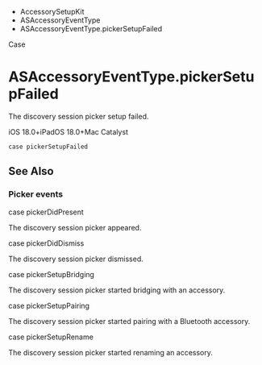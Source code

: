 

- AccessorySetupKit
- ASAccessoryEventType
-  ASAccessoryEventType.pickerSetupFailed 

Case

# ASAccessoryEventType.pickerSetupFailed

The discovery session picker setup failed.

iOS 18.0+iPadOS 18.0+Mac Catalyst

``` source
case pickerSetupFailed
```

## See Also

### Picker events

case pickerDidPresent

The discovery session picker appeared.

case pickerDidDismiss

The discovery session picker dismissed.

case pickerSetupBridging

The discovery session picker started bridging with an accessory.

case pickerSetupPairing

The discovery session picker started pairing with a Bluetooth accessory.

case pickerSetupRename

The discovery session picker started renaming an accessory.

